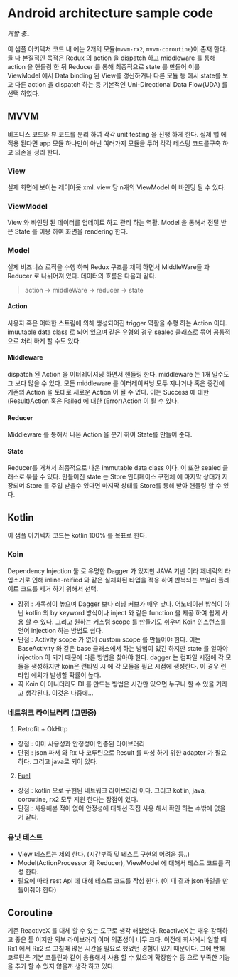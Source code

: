 # Android architecture sample code

*개발 중..*

이 샘플 아키텍처 코드 내 에는 2개의 모듈(`mvvm-rx2`, `mvvm-coroutine`)이 존재 한다. 둘 다 본질적인 목적은 Redux 의 action 을 dispatch 하고 middleware 를 통해 action 을 핸들링 한 뒤 Reducer 를 통해 최종적으로 state 를 만들어 이를 ViewModel 에서 Data binding 된 View를 갱신하거나 다른 모듈 등 에서 state를 보고 다른 action 을 dispatch 하는 등 기본적인 Uni-Directional Data Flow(UDA) 를 선택 하였다. 

## MVVM 
비즈니스 코드와 뷰 코드를 분리 하여 각각 unit testing 을 진행 하게 한다.
실제 앱 에 적용 된다면 app 모듈 하나만이 아닌 여러가지 모듈을 두어 각각 테스팅 코드를구축 하고 의존을 정리 한다. 

### View
실제 화면에 보이는 레이아웃 xml. view 당 n개의 ViewModel 이 바인딩 될 수 있다. 

### ViewModel
View 와 바인딩 된 데이터를 업데이트 하고 관리 하는 역활. Model 을 통해서 전달 받은 State 를 이용 하여 화면을 rendering 한다. 

### Model 
실제 비즈니스 로직을 수행 하며 Redux 구조를 채택 하면서 MiddleWare들 과 Reducer 로 나뉘어져 있다. 
데이터의 흐름은 다음과 같다. 
> action -> middleWare -> reducer -> state

#### Action
사용자 혹은 어떠한 스트림에 의해 생성되어진 trigger 역활을 수행 하는 Action 이다. imuutable data class 로 되어 있으며 같은 유형의 경우 sealed 클래스로 묶어 공통적으로 처리 하게 할 수도 있다.

#### Middleware
dispatch 된 Action 을 이터레이셔닝 하면서 핸들링 한다. middleware 는 1개 일수도 그 보다 많을 수 있다. 모든 middleware 를 이터레이셔닝 모두 지나거나 혹은 중간에 기존의 Action 을 토대로 새로운 Action 이 될 수 있다. 이는 Success 에 대한 (Result)Action 혹은 Failed 에 대한 (Error)Action 이 될 수 있다. 

#### Reducer
Middleware 를 통해서 나온 Action 을 분기 하여 State를 만들어 준다. 

#### State
Reducer를 거쳐서 최종적으로 나온 immutable data class 이다. 이 또한 sealed 클래스로 묶을 수 있다. 만들어진 state 는 Store 인터페이스 구현체 에 마지막 상태가 저장되며 Store 를 주입 받을수 있다면 마지막 상태를 Store를 통해 받아 핸들링 할 수 있다. 

## Kotlin 
이 샘플 아키텍처 코드는 kotlin 100% 를 목표로 한다. 

### Koin 
Dependency Injection 툴 로 유명한 Dagger 가 있지만 JAVA 기반 이라 제네릭의 타입소거로 인해 inline-reified 와 같은 실체화된 타입을 적용 하여 반복되는 보일러 플레이트 코드를 제거 하기 위해서 선택. 
 - 장점 : 가독성이 높으며 Dagger 보다 러닝 커브가 매우 낮다. 어노테이션 방식이 아닌 kotlin 의 by keyword 방식이나 inject 와 같은 function 을 제공 하여 쉽게 사용 할 수 있다. 그리고 원하는 커스텀 scope 를 만들기도 쉬우며 Koin 인스턴스를 얻어 injection 하는 방법도 쉽다. 
 - 단점 : Activity scope 가 없어 custom scope 를 만들어야 한다. 이는 BaseActivity 와 같은 base 클래스에서 하는 방법이 있긴 하지만 state 를 알아야 injection 이 되기 때문에 다른 방법을 찾아야 한다. dagger 는 컴파일 시점에 각 모듈을 생성하지만 koin은 런타임 시 에 각 모듈을 필요 시점에 생성한다. 이 경우 런타임 예외가 발생할 확률이 높다. 
 - 꼭 Koin 이 아니더라도 DI 를 만드는 방법은 시간만 있으면 누구나 할 수 있을 거라고 생각된다. 이것은 나중에...
 
### 네트워크 라이브러리 (고민중)
 1. Retrofit + OkHttp
  - 장점 : 이미 사용성과 안정성이 인증된 라이브러리
  - 단점 : json 파서 와 Rx 나 코루틴으로 Result 를 파싱 하기 위한 adapter 가 필요 하다. 그리고 java로 되어 있다. 
 2. [Fuel](https://github.com/kittinunf/fuel) 
  - 장점 : kotlin 으로 구현된 네트워크 라이브러리 이다. 그리고 kotlin, java, coroutine, rx2 모두 지원 한다는 장점이 있다.
  - 단점 : 사용해본 적이 없어 안정성에 대해선 직접 사용 해서 확인 하는 수밖에 없을 거 같다. 
  
### 유닛 테스트
- View 테스트는 제외 한다. (시간부족 및 테스트 구현의 어려움 등..)
- Model(ActionProcessor 와 Reducer), ViewModel 에 대해서 테스트 코드를 작성 한다. 
- 필요에 따라 rest Api 에 대해 테스트 코드를 작성 한다. (이 때 결과 json파일을 만들어줘야 한다)
 
## Coroutine
기존 ReactiveX 를 대체 할 수 있는 도구로 생각 해왔었다. ReactiveX 는 매우 강력하고 좋은 툴 이지만 외부 라이브러리 이며 의존성이 너무 크다. 이전에 회사에서 일할 때 Rx1 에서 Rx2 로 고칠때 많은 시간을 필요로 했었던 경험이 있기 때문이다. 그에 반해 코루틴은 기본 코틀린과 같이 응용해서 사용 할 수 있으며 확장함수 등 으로 부족한 기능을 추가 할 수 있지 않을까 생각 하고 있다. 

